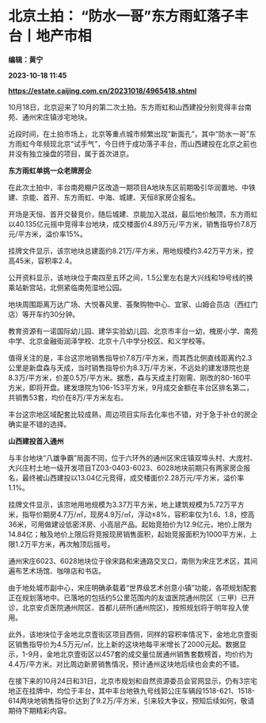 # 北京土拍： “防水一哥”东方雨虹落子丰台丨地产市相
**编辑：黄宁**

**2023-10-18 11:45**

**https://estate.caijing.com.cn/20231018/4965418.shtml**

10月18日，北京迎来了10月的第二次土拍。东方雨虹和山西建投分别竞得丰台南苑、通州宋庄镇涉宅地块。

近段时间，在土拍市场上，北京等重点城市频繁出现“新面孔”，其中“防水一哥”东方雨虹今年频现北京“试手气”，今日终于成功落子丰台，而山西建投在北京之前也并没有独立操盘的项目，属于首次进京。

**东方雨虹单挑一众老牌房企**

在此次土拍中，丰台南苑棚户区改造一期项目A地块东区前期吸引华润置地、中铁建、京能、首开、东方雨虹、中海、城建、天恒8家房企报名。

开场是天恒、首开交替竞价，随后城建、京能加入混战，最后地价触顶，东方雨虹以40.135亿元摇中竞得丰台地块，成交楼面价4.89万元/平方米，销售指导价7.8万元/平方米，溢价率15%。

挂牌文件显示，该宗地块总建面约8.21万/平方米，用地规模约3.42万平方米，控高45米，容积率2.4。

公开资料显示，该地块位于南四至五环之间，1.5公里左右是大兴线和19号线的换乘站新宫站，北侧紧临南苑湿地公园。

地块周围距离万达广场、大悦春风里、荟聚购物中心、宜家、山姆会员店（西红门店）等开车约30分钟。

教育资源有一诺国际幼儿园、建华实验幼儿园、北京市丰台一幼，槐房小学、南苑中学、北京金融街润泽学校、北京十八中学分校区、和义学校等。

值得关注的是，丰台这宗地销售指导价7.8万/平方米，而其西北侧直线距离约2.3公里是新盘森与天成，当时销售指导价为8.3万/平方米，不远处的建发璟院也是8.3万/平方米，价差0.5万/平方米。据悉，森与天成主打刚需、刚改的80-160平方米，即将开盘。建发璟院为106-153平方米，9月成交金额在丰台区排名第二，共销售53套，均价在8万/平方米左右。

丰台这宗地区域配套比较成熟，周边项目实际去化率也不错，对于急于补仓的房企确实是不错的选择。

**山西建投首入通州**

与丰台地块“八雄争霸”局面不同，位于六环外的通州区宋庄镇双埠头村、大庞村、大兴庄村土地一级开发项目TZ03-0403-6023、6028地块前期只有两家房企报名，最终被山西建投以13.04亿元竞得，成交楼面价2.28万元/平方米，溢价率1.1%。

挂牌文件显示，该宗地用地规模为3.37万平方米，地上建筑规模为5.72万平方米，指导价期房4.7万/㎡，现房4.9万/㎡，浮动±8%，容积率仅为1.6、1.8，控高36米，可用做建设低密洋房、小高层产品。起始竞拍价为12.9亿元，地价上限为14.84亿；触及地价上限后将竞报现房销售面积，起始竞报面积为1000平方米，上限1.2万平方米，再次触顶后摇号。

通州宋庄6023、6028地块位于徐宋路和宋通路交叉口，南侧为宋庄艺术区，其间遍布艺术场馆、咖啡店和书店。

由于地处城市副中心，宋庄明确承载着“世界级艺术创意小镇”功能，各项规划配套正在规划落地中。已落地的包括约5公里范围内的友谊医院通州院区（三甲）已开诊，北京安贞医院通州院区、首都儿研所(通州院区)，按照规划将于明年投入使用。

此外，该地块位于金地北京壹街区项目西侧，同样的容积率情况下，金地北京壹街区销售指导价为4.5万元/㎡，比上新的这块地每平米增长了2000元起。数据显示，1-9月，金地北京壹街区以457套的成交量位居通州销售套数榜首，均价约为4.4万/平方米。对比周边新房销售情况，预计通州这块地后续也会卖的不错。

在接下来的10月24日和31日，北京市规划和自然资源委员会官网显示，仍有3宗宅地正在挂牌中，均位于丰台，其中丰台地铁九号线郭公庄车辆段1518-621、1518-614两块地销售指导价达到了9.2万/平方米，引来较大争议，预知后续如何，敬请期待下期精彩内容。